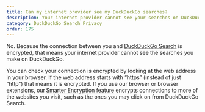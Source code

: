 ```yaml
---
title: Can my internet provider see my DuckDuckGo searches?
description: Your internet provider cannot see your searches on DuckDuckGo because DuckDuckGo Search uses an encrypted connection.
category: DuckDuckGo Search Privacy
order: 175
---
```


No. Because the connection between you and [DuckDuckGo Search](https://duckduckgo.com/) is encrypted, that means your internet provider cannot see the searches you make on DuckDuckGo.

You can check your connection is encrypted by looking at the web address in your browser. If the web address starts with “https” (instead of just “http”) that means it is encrypted. If you use our browser or browser extensions, our <a href="{{ site.baseurl }}/privacy/web-tracking-protections/#smarter-encryption-https-upgrading">Smarter Encryption feature</a> encrypts connections to more of the websites you visit, such as the ones you may click on from DuckDuckGo Search.
